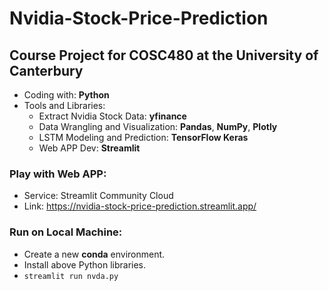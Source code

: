 # Nvidia-Stock-Price-Prediction
## Course Project for COSC480 at the University of Canterbury
- Coding with: **Python**
- Tools and Libraries:
  - Extract Nvidia Stock Data: **yfinance**
  - Data Wrangling and Visualization: **Pandas**, **NumPy**, **Plotly**
  - LSTM Modeling and Prediction: **TensorFlow Keras**
  - Web APP Dev: **Streamlit**
### Play with Web APP:
- Service: Streamlit Community Cloud
- Link: https://nvidia-stock-price-prediction.streamlit.app/
### Run on Local Machine: 
- Create a new **conda** environment.
- Install above Python libraries.
- ```streamlit run nvda.py```
